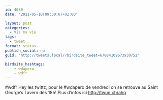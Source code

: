 ```yaml
---
id: 4089
date: '2011-05-10T09:30:07+02:00'

layout: post
categories:
  - Vis ma vie
tags:
  - tweet
format: status
publish_social: no
guid: 'http://tweets.local/?birdsite_tweet=67884109673930752'

birdsite_hashtags:
    - wdapero
    - wdfr
---
```


\#wdfr Hey les twittz, pour le #wdapero de vendredi on se retrouve au Saint George’s Tavern dès 18h! Plus d’infos ici http://twun.ch/ahq